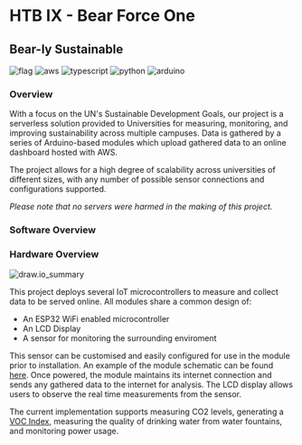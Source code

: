 # HTB IX - Bear Force One
## **Bear-ly Sustainable**

![flag](https://cdn.discordapp.com/attachments/1072492927047172146/1081543714901590057/flag.png)
![aws](https://img.shields.io/badge/Amazon_AWS-FF9900?style=for-the-badge&logo=amazonaws&logoColor=white)
![typescript](https://img.shields.io/badge/TypeScript-007ACC?style=for-the-badge&logo=typescript&logoColor=white)
![python](https://img.shields.io/badge/Python-FFD43B?style=for-the-badge&logo=python&logoColor=blue)
![arduino](https://img.shields.io/badge/Arduino-00979D?style=for-the-badge&logo=Arduino&logoColor=white)

### Overview
With a focus on the UN's Sustainable Development Goals, our project is a serverless solution provided to Universities for measuring, monitoring, and improving sustainability across multiple campuses. Data is gathered by a series of Arduino-based modules which upload gathered data to an online dashboard hosted with AWS.

The project allows for a high degree of scalability across universities of different sizes, with any number of possible sensor connections and configurations supported.

*Please note that no servers were harmed in the making of this project.*

### Software Overview

### Hardware Overview
![draw.io_summary]()

This project deploys several IoT microcontrollers to measure and collect data to be served online. All modules share a common design of:

- An ESP32 WiFi enabled microcontroller
- An LCD Display
- A sensor for monitoring the surrounding enviroment

This sensor can be customised and easily configured for use in the module prior to installation. An example of the module schematic can be found [here](https://github.com/davidbeechey/htb-ix-bear-force-one/blob/main/hardware/docs/Sensor%20Module%20Schematic.jpg). Once powered, the module maintains its internet connection and sends any gathered data to the internet for analysis. The LCD display allows users to observe the real time measurements from the sensor.

The current implementation supports measuring CO2 levels, generating a [VOC Index](https://en.wikipedia.org/wiki/Volatile_organic_compound), measuring the quality of drinking water from water fountains, and monitoring power usage.